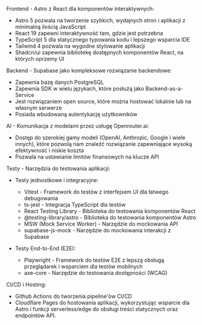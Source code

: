 Frontend - Astro z React dla komponentów interaktywnych:

- Astro 5 pozwala na tworzenie szybkich, wydajnych stron i aplikacji z minimalną ilością JavaScript
- React 19 zapewni interaktywność tam, gdzie jest potrzebna
- TypeScript 5 dla statycznego typowania kodu i lepszego wsparcia IDE
- Tailwind 4 pozwala na wygodne stylowanie aplikacji
- Shadcn/ui zapewnia bibliotekę dostępnych komponentów React, na których oprzemy UI

Backend - Supabase jako kompleksowe rozwiązanie backendowe:

- Zapewnia bazę danych PostgreSQL
- Zapewnia SDK w wielu językach, które posłużą jako Backend-as-a-Service
- Jest rozwiązaniem open source, które można hostować lokalnie lub na własnym serwerze
- Posiada wbudowaną autentykację użytkowników

AI - Komunikacja z modelami przez usługę Openrouter.ai:

- Dostęp do szerokiej gamy modeli (OpenAI, Anthropic, Google i wiele innych), które pozwolą nam znaleźć rozwiązanie zapewniające wysoką efektywność i niskie koszta
- Pozwala na ustawianie limitów finansowych na klucze API

Testy - Narzędzia do testowania aplikacji:

- Testy jednostkowe i integracyjne:

  - Vitest - Framework do testów z interfejsem UI dla łatwego debugowania
  - ts-jest - Integracja TypeScript dla testów
  - React Testing Library - Biblioteka do testowania komponentów React
  - @testing-library/astro - Biblioteka do testowania komponentów Astro
  - MSW (Mock Service Worker) - Narzędzie do mockowania API
  - supabase-js-mock - Narzędzie do mockowania interakcji z Supabase

- Testy End-to-End (E2E):
  - Playwright - Framework do testów E2E z lepszą obsługą przeglądarek i wsparciem dla testów mobilnych
  - axe-core - Narzędzie do testowania dostępności (WCAG)

CI/CD i Hosting:

- Github Actions do tworzenia pipeline'ów CI/CD
- Cloudflare Pages do hostowania aplikacji, wykorzystując wsparcie dla Astro i funkcji serverless/edge do obsługi treści statycznych oraz endpointów API.
